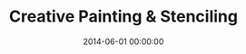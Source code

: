 ---
layout: post
title:  Creative Painting & Stenciling
featured-image: /images/post-thumbs/cps.jpg
date:   2014-06-01 00:00:00
categories: portfolio
---